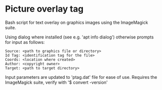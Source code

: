 # Picture overlay tag
Bash script for text overlay on graphics images using the ImageMagick suite.

Using dialog where installed (see e.g. 'apt info dialog') otherwise prompts for input as follows:

	Source: <path to graphics file or directory>
	Id Tag: <identification tag for the file>
	Coords: <location where created>
	Author: <copyright owner>
	Target: <path to target directory>

Input parameters are updated to 'ptag.dat' file for ease of use.
Requires the ImageMagick suite, verify with '$ convert -version'
